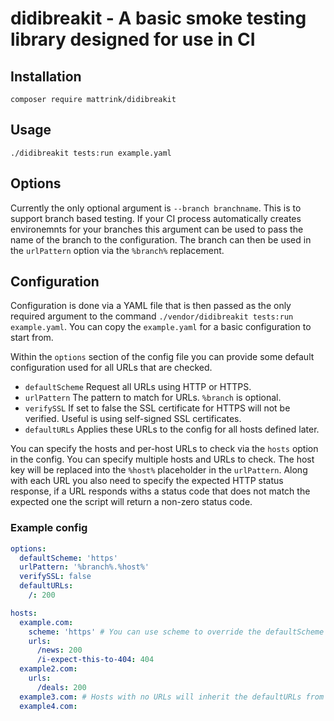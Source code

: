 # didibreakit - A basic smoke testing library designed for use in CI

## Installation
```shell
composer require mattrink/didibreakit
```

## Usage
```shell
./didibreakit tests:run example.yaml
```

## Options
Currently the only optional argument is `--branch branchname`. This is to support branch based testing. If your CI process automatically creates environemnts for your branches this argument can be used to pass the name of the branch to the configuration. The branch can then be used in the `urlPattern` option via the `%branch%` replacement.

## Configuration
Configuration is done via a YAML file that is then passed as the only required argument to the command `./vendor/didibreakit tests:run example.yaml`. You can copy the `example.yaml` for a basic configuration to start from.

Within the `options` section of the config file you can provide some default configuration used for all URLs that are checked.
 - `defaultScheme` Request all URLs using HTTP or HTTPS.
 - `urlPattern` The pattern to match for URLs. `%branch` is optional.
 - `verifySSL` If set to false the SSL certificate for HTTPS will not be verified. Useful is using self-signed SSL certificates.
 - `defaultURLs` Applies these URLs to the config for all hosts defined later.

You can specify the hosts and per-host URLs to check via the `hosts` option in the config. You can specify multiple hosts and URLs to check. The host key will be replaced into the `%host%` placeholder in the `urlPattern`. Along with each URL you also need to specify the expected HTTP status response, if a URL responds withs a status code that does not match the expected one the script will return a non-zero status code.

### Example config
```yaml
options:
  defaultScheme: 'https'
  urlPattern: '%branch%.%host%'
  verifySSL: false
  defaultURLs:
    /: 200

hosts:
  example.com:
    scheme: 'https' # You can use scheme to override the defaultScheme above
    urls:
      /news: 200
      /i-expect-this-to-404: 404
  example2.com:
    urls:
      /deals: 200
  example3.com: # Hosts with no URLs will inherit the defaultURLs from above
  example4.com:
```